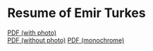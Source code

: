 <!---
Copyright 2018 Emir Turkes

Licensed under the Apache License, Version 2.0 (the "License");
you may not use this file except in compliance with the License.
You may obtain a copy of the License at

    http://www.apache.org/licenses/LICENSE-2.0

Unless required by applicable law or agreed to in writing, software
distributed under the License is distributed on an "AS IS" BASIS,
WITHOUT WARRANTIES OR CONDITIONS OF ANY KIND, either express or implied.
See the License for the specific language governing permissions and
limitations under the License.
-->

# Resume of Emir Turkes

[PDF (with photo)](https://drive.google.com/file/d/1ZNGDzOaE6OXxMUG_UK552wcfvF9kowab/view?usp=sharing)  
[PDF (without photo)](https://drive.google.com/file/d/1qwB1rAI2dwprdJmPMicgS_ngAgjnOaUD/view?usp=sharing)
[PDF (monochrome)](https://drive.google.com/file/d/13BSwXkjawAI9HhwcdGNtiAyLNCBp9Hql/view?usp=sharing)
